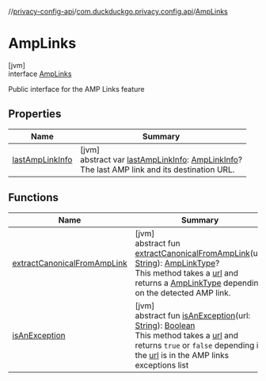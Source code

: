 //[privacy-config-api](../../../index.md)/[com.duckduckgo.privacy.config.api](../index.md)/[AmpLinks](index.md)

# AmpLinks

[jvm]\
interface [AmpLinks](index.md)

Public interface for the AMP Links feature

## Properties

| Name | Summary |
|---|---|
| [lastAmpLinkInfo](last-amp-link-info.md) | [jvm]<br>abstract var [lastAmpLinkInfo](last-amp-link-info.md): [AmpLinkInfo](../-amp-link-info/index.md)?<br>The last AMP link and its destination URL. |

## Functions

| Name | Summary |
|---|---|
| [extractCanonicalFromAmpLink](extract-canonical-from-amp-link.md) | [jvm]<br>abstract fun [extractCanonicalFromAmpLink](extract-canonical-from-amp-link.md)(url: [String](https://kotlinlang.org/api/latest/jvm/stdlib/kotlin/-string/index.html)): [AmpLinkType](../-amp-link-type/index.md)?<br>This method takes a [url](extract-canonical-from-amp-link.md) and returns a [AmpLinkType](../-amp-link-type/index.md) depending on the detected AMP link. |
| [isAnException](is-an-exception.md) | [jvm]<br>abstract fun [isAnException](is-an-exception.md)(url: [String](https://kotlinlang.org/api/latest/jvm/stdlib/kotlin/-string/index.html)): [Boolean](https://kotlinlang.org/api/latest/jvm/stdlib/kotlin/-boolean/index.html)<br>This method takes a [url](is-an-exception.md) and returns `true` or `false` depending if the [url](is-an-exception.md) is in the AMP links exceptions list |
